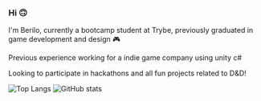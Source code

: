 ### Hi 🙃

I'm Berilo, currently a bootcamp student at Trybe, previously graduated in game development and design 🎮

Previous experience working for a indie game company using unity c#

Looking to participate in hackathons and all fun projects related to D&D!
<!--
**wberilo/wberilo** is a ✨ _special_ ✨ repository because its `README.md` (this file) appears on your GitHub profile.
Here are some ideas to get you started:
- 🔭 I’m currently working on ...
- 🌱 I’m currently learning ...
- 👯 I’m looking to collaborate on ...
- 🤔 I’m looking for help with ...
- 💬 Ask me about ...
- 📫 How to reach me: ...
- 😄 Pronouns: ...
- ⚡ Fun fact: ...
-->
![Top Langs](https://github-readme-stats.vercel.app/api/top-langs/?username=wberilo&theme=tokyonight)
![GitHub stats](https://github-readme-stats.vercel.app/api?username=wberilo&show_icons=true&theme=tokyonight)

